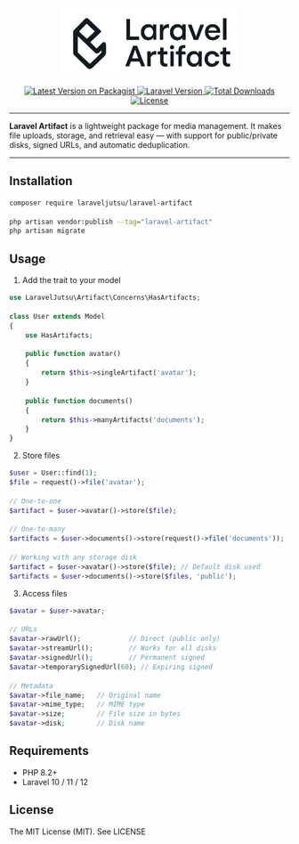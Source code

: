 <p align="center">
    <img src="art/logo.png" alt="Laravel Artifact Logo" height="125px">
</p>

<p align="center">
    <a href="https://packagist.org/packages/laraveljutsu/laravel-artifact">
        <img src="https://img.shields.io/packagist/v/laraveljutsu/laravel-artifact.svg?style=flat-square" alt="Latest Version on Packagist">
    </a>
    <a href="https://laravel.com">
        <img src="https://img.shields.io/badge/Laravel-10.0%2B-FF2D20?style=flat&logo=laravel" alt="Laravel Version">
    </a>
    <a href="https://packagist.org/packages/laraveljutsu/laravel-artifact">
        <img src="https://img.shields.io/packagist/dt/laraveljutsu/laravel-artifact.svg?style=flat-square" alt="Total Downloads">
    </a>
    <a href="https://packagist.org/packages/ludovicguenet/laravel-artifact">
        <img src="http://poser.pugx.org/ludovicguenet/whizbang/license" alt="License">
    </a>
</p>

---

**Laravel Artifact** is a lightweight package for media management.
It makes file uploads, storage, and retrieval easy — with support for public/private disks, signed URLs, and automatic deduplication.

---

## Installation

```bash
composer require laraveljutsu/laravel-artifact

php artisan vendor:publish --tag="laravel-artifact"
php artisan migrate
```

## Usage
1. Add the trait to your model

```php
use LaravelJutsu\Artifact\Concerns\HasArtifacts;

class User extends Model
{
    use HasArtifacts;

    public function avatar()
    {
        return $this->singleArtifact('avatar');
    }

    public function documents()
    {
        return $this->manyArtifacts('documents');
    }
}
```

2. Store files

```php
$user = User::find(1);
$file = request()->file('avatar');

// One-to-one
$artifact = $user->avatar()->store($file);

// One-to-many
$artifacts = $user->documents()->store(request()->file('documents'));

// Working with any storage disk
$artifact = $user->avatar()->store($file); // Default disk used
$artifacts = $user->documents()->store($files, 'public');
```

3. Access files

```php
$avatar = $user->avatar;

// URLs
$avatar->rawUrl();            // Direct (public only)
$avatar->streamUrl();         // Works for all disks
$avatar->signedUrl();         // Permanent signed
$avatar->temporarySignedUrl(60); // Expiring signed

// Metadata
$avatar->file_name;   // Original name
$avatar->mime_type;   // MIME type
$avatar->size;        // File size in bytes
$avatar->disk;        // Disk name
```

## Requirements
- PHP 8.2+
- Laravel 10 / 11 / 12

## License
The MIT License (MIT). See LICENSE